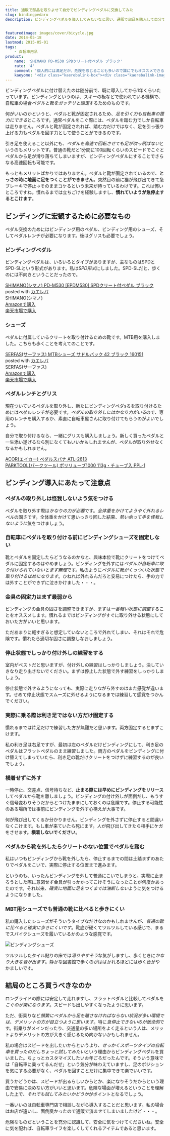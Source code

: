 ```yaml
---
title: 通販で部品を取りよせて自分でビンディングペダルに交換してみた
slug: bindingpedaru
description: ビンディングペダルを導入してみたいなと思い、通販で部品を購入して自分で取り付けました。取り付けは既存のペダルを外すのに苦労したくらいです。ビンディングにして1年たちますが、その間に感じた注意点と合わせて感想を綴ってみます。


featuredimage: images/cover/bicycle.jpg
date: 2014-05-18
lastmod: 2015-05-01
tags: 
    - 自転車用品
product:
    name: 'SHIMANO PD-M530 SPDクリート付ペダル ブラック'
    rate: '4'
    comment: '個人的には満足だが、危険を感じることも多いので誰にでもオススメできるというものでもない。'
    kaeyome: '<div class="kaerebalink-box"><div class="kaerebalink-image"><a href="http://www.amazon.co.jp/exec/obidos/ASIN/B005EGDV5G/illusionspace-22/ref=nosim/" rel="nofollow" target="_blank"><img src="http://ecx.images-amazon.com/images/I/41Wi%2BUovoAL._SL160_.jpg" style="border: none;" /></a></div><div class="kaerebalink-info"><div class="kaerebalink-name"><a href="http://www.amazon.co.jp/exec/obidos/ASIN/B005EGDV5G/illusionspace-22/ref=nosim/" rel="nofollow" target="_blank">SHIMANO(シマノ) PD-M530 [EPDM530] SPDクリート付ペダル ブラック</a><div class="kaerebalink-powered-date">posted with <a href="http://kaereba.com" rel="nofollow" target="_blank">カエレバ</a></div></div><div class="kaerebalink-detail"> SHIMANO(シマノ)     </div><div class="kaerebalink-link1"><div class="shoplinkamazon"><a href="http://www.amazon.co.jp/gp/search?keywords=PD-M530%20EPDM530&__mk_ja_JP=%83J%83%5E%83J%83i&tag=illusionspace-22" rel="nofollow" target="_blank" title="アマゾン" >Amazonで購入</a></div><div class="shoplinkrakuten"><a href="http://hb.afl.rakuten.co.jp/hgc/0e95387f.f2aef20d.0e953880.25e412bd/?pc=http%3A%2F%2Fsearch.rakuten.co.jp%2Fsearch%2Fmall%2FPD-M530%2520EPDM530%2F-%2Ff.1-p.1-s.1-sf.0-st.A-v.2%3Fx%3D0%26scid%3Daf_ich_link_urltxt%26m%3Dhttp%3A%2F%2Fm.rakuten.co.jp%2F" rel="nofollow" target="_blank" title="楽天市場" >楽天市場で購入</a></div></div></div><div class="booklink-footer" style="clear: left"></div></div>'
---
```


ビンディングペダルに付け替えたのは随分前で、既に導入してから1年くらいたっています。ビンディングというのは、スキーの板などで使われている機構で、自転車の場合<em>ペダルと靴をガッチリと固定</em>するためのものです。

何がいいのかというと、ペダルと靴が固定されるため、<em>足を引く力も自転車の推力にできる</em>ところです。通常ペダルをこぐ際には、ペダルを踏む力でしか自転車は走りません。ペダルと靴が固定されれば、踏む力だけではなく、足を引っ張り上げる力もペダルを回す力として使うことができるのです。

引き足を使えること以外にも、<em>ペダルを高速で回転させても足が吹っ飛ばない</em>というのもメリットです。普通の靴だと1分間に100回転くらいのスピードでこぐとペダルから足が滑り落ちてしまいますが、ビンディングペダルにすることでさらなる高速回転も可能です。

もっともメリットばかりではありません。ペダルと靴が固定されているので、<strong>とっさの時に地面に足をつくことができません</strong>。突然目の前に猫が飛び出てきて急ブレーキで停止→そのままコケるという未来が待っているわけです。これは怖いところですね。慣れるまでは立ちごけを経験しますし、<strong>慣れていようが急停止するとこけます</strong>。


## ビンディングに宏観するために必要なもの


ペダル交換のためにはビンディング用のペダル、ビンディング用のシューズ、そしてペダルレンチが必要になります。後はグリスも必要でしょう。


### ビンディングペダル


ビンディングペダルは、いろいろとタイプがありますが、主なものはSPDとSPD-SLという形式があります。私は<em>SPD形式</em>にしました。SPD-SLだと、歩くのには不向きということだったので。

<div class="kaerebalink-box">
<div class="kaerebalink-image"><a href="http://www.amazon.co.jp/exec/obidos/ASIN/B005EGDV5G/illusionspace-22/ref=nosim/" rel="nofollow" target="_blank"><img alt=""  src="http://ecx.images-amazon.com/images/I/41Wi%2BUovoAL._SL160_.jpg" style="border: none;" /></a></div>
<div class="kaerebalink-info">
<div class="kaerebalink-name"><a href="http://www.amazon.co.jp/exec/obidos/ASIN/B005EGDV5G/illusionspace-22/ref=nosim/" rel="nofollow" target="_blank">SHIMANO(シマノ) PD-M530 [EPDM530] SPDクリート付ペダル ブラック</a>

<div class="kaerebalink-powered-date">posted with <a href="http://kaereba.com" rel="nofollow" target="_blank">カエレバ</a></div>
</div>
<div class="kaerebalink-detail"> SHIMANO(シマノ)     </div>
<div class="kaerebalink-link1">
<div class="shoplinkamazon"><a href="http://www.amazon.co.jp/gp/search?keywords=PD-M530%20EPDM530&#038;__mk_ja_JP=%83J%83%5E%83J%83i&#038;tag=illusionspace-22" rel="nofollow" target="_blank" title="アマゾン" >Amazonで購入</a></div>
<div class="shoplinkrakuten"><a href="http://hb.afl.rakuten.co.jp/hgc/0e95387f.f2aef20d.0e953880.25e412bd/?pc=http%3A%2F%2Fsearch.rakuten.co.jp%2Fsearch%2Fmall%2FPD-M530%2520EPDM530%2F-%2Ff.1-p.1-s.1-sf.0-st.A-v.2%3Fx%3D0%26scid%3Daf_ich_link_urltxt%26m%3Dhttp%3A%2F%2Fm.rakuten.co.jp%2F" rel="nofollow" target="_blank" title="楽天市場" >楽天市場で購入</a></div>
</div>
</div>
<div class="booklink-footer" style="clear: left"></div>
</div>

### シューズ


ペダルに付属しているクリートを取り付けるための靴です。MTB用を購入しました。こちらも歩くことを考えてのことです。

<div class="kaerebalink-box">
<div class="kaerebalink-image"><a href="http://www.amazon.co.jp/exec/obidos/ASIN/B004CLYKAE/illusionspace-22/ref=nosim/" rel="nofollow" target="_blank"><img alt=""  src="http://ecx.images-amazon.com/images/I/41rm1an6q%2BL._SL160_.jpg" style="border: none;" /></a></div>
<div class="kaerebalink-info">
<div class="kaerebalink-name"><a href="http://www.amazon.co.jp/exec/obidos/ASIN/B004CLYKAE/illusionspace-22/ref=nosim/" rel="nofollow" target="_blank">SERFAS(サーファス) MTBシューズ  サドルバック 42 ブラック 160151</a>

<div class="kaerebalink-powered-date">posted with <a href="http://kaereba.com" rel="nofollow" target="_blank">カエレバ</a></div>
</div>
<div class="kaerebalink-detail"> SERFAS(サーファス)     </div>
<div class="kaerebalink-link1">
<div class="shoplinkamazon"><a href="http://www.amazon.co.jp/gp/search?keywords=SERFAS%81%40MTB%83V%83%85%81%5B%83Y&#038;__mk_ja_JP=%83J%83%5E%83J%83i&#038;tag=illusionspace-22" rel="nofollow" target="_blank" title="アマゾン" >Amazonで購入</a></div>
<div class="shoplinkrakuten"><a href="http://hb.afl.rakuten.co.jp/hgc/0e95387f.f2aef20d.0e953880.25e412bd/?pc=http%3A%2F%2Fsearch.rakuten.co.jp%2Fsearch%2Fmall%2FSERFAS%25E3%2580%2580MTB%25E3%2582%25B7%25E3%2583%25A5%25E3%2583%25BC%25E3%2582%25BA%2F-%2Ff.1-p.1-s.1-sf.0-st.A-v.2%3Fx%3D0%26scid%3Daf_ich_link_urltxt%26m%3Dhttp%3A%2F%2Fm.rakuten.co.jp%2F" rel="nofollow" target="_blank" title="楽天市場" >楽天市場で購入</a></div>
</div>
</div>
<div class="booklink-footer" style="clear: left"></div>
</div>

### ペダルレンチとグリス


現在ついているペダルを取り外し、新たにビンディングペダsるを取り付けるためにはペダルレンチが必要です。<em>ペダルの取り外しにはかなり力がいる</em>ので、専用のレンチを購入するか、素直に自転車屋さんに取り付けてもらうのがよいでしょう。

自分で取り付けるなら、一緒にグリスも購入しましょう。新しく買ったペダルと一生添い遂げるなら別になくてもいいかもしれませんが、ペダルが取り外せなくなるかもしれません。

<div data-role="amazonjs" data-asin="B003OQU6ZG" data-locale="JP" data-tmpl="" data-img-size="" class="asin_B003OQU6ZG_JP_ amazonjs_item"><div class="amazonjs_indicator"><span class="amazonjs_indicator_img"></span><a class="amazonjs_indicator_title" href="#">ACOR(エイカー) ペダルスパナ ATL-2613</a><span class="amazonjs_indicator_footer"></span></div></div>
<div data-role="amazonjs" data-asin="B005JALESS" data-locale="JP" data-tmpl="" data-img-size="" class="asin_B005JALESS_JP_ amazonjs_item"><div class="amazonjs_indicator"><span class="amazonjs_indicator_img"></span><a class="amazonjs_indicator_title" href="#">PARKTOOL(パークツール) ポリリューブ1000 113g・チューブ入 PPL-1</a><span class="amazonjs_indicator_footer"></span></div></div>

## ビンディング導入にあたって注意点



### ペダルの取り外しは怪我しないよう気をつける


ペダルを取り外す際は<em>かなりの力が必要</em>です。<em>全体重をかけてようやく外れるレベル</em>の固さです。全体重をかけて思いっきり回した結果、<em>勢い余って手を怪我しないように</em>気をつけましょう。


### 自転車にペダルを取り付ける前にビンディングシューズを固定しない


靴とペダルを固定したらどうなるのかなと、興味本位で靴にクリートをつけてペダルに固定するのはやめましょう。ビンディングを外すには<em>ペダルが自転車に取り付けられていないとまず無理</em>です。私のように<em>ペダルに靴がくっついた状態で取り付けるはめになります</em>。ひねれば外れるんだろと安易につけたら、手の力では外すことができずに泣きかけました・・・。


### 金具の固定力はまず最弱から


ビンディングの金具の固さを調整できますが、まずは<em>一番軽い状態に調整</em>することをオススメします。慣れるまではビンディングがすぐに取り外せる状態にしておいた方がいいと思います。

ただあまりに軽すぎると想定していないところで外れてしまい、それはそれで危険です。慣れたら適切な固さに調整しなおしましょう。


### 停止状態でしっかり付け外しの練習をする


室内がベストだと思いますが、付け外しの練習はしっかりしましょう。決していきなり走り出さないでください。まずは停止した状態で外す練習をしっかりしましょう。

停止状態で外せるようになっても、実際に走りながら外すのはまた感覚が違います。せめて停止状態でスムーズに外せるようになるまでは練習して感覚をつかんでください。


### 実際に乗る際は利き足ではない方だけ固定する


慣れるまでは片足だけで練習した方が無難だと思います。両方固定するとまずこけます。

私の利き足は右足ですが、最初は左のペダルだけビンディングにして、利き足のペダルはフラットペダルのまま練習しました。両方のペダルをビンディングに付け替えてしまっていたら、利き足の靴だけクリートをつけずに練習するのが良いでしょう。


### 横着せずに外す


一時停止、交差点、信号待ちなど、<strong>止まる際には早めにビンディングをリリース</strong>してペダルから靴を離しましょう。ビンディングの付け外しが面倒だし、もうすぐ信号変わりそうだからとつけたままにしておくのは危険です。停止する可能性のある場所では事前にビンディングを外す心構えが大事です。

何が飛び出してくるか分かりません。ビンディングを外さずに停止すると間違いなくこけます。もし車が来ていたら死にます。人が飛び出してきたら相手にケガをさせます。<strong>横着しないでください</strong>。


### ペダルから靴を外したらクリートのない位置でペダルを踏む


私はいつもビンディングから靴を外したら、停止するまでの間は土踏まずのあたりでペダルをこいで、実際に停止する位置まで進みます。

というのも、いったんビンディングを外して普通にこいでしまうと、実際に止まろうとした際に意図せず金具が引っかかってこけそうになったことが何度かあったのです。それ以来、<em>確実に地面に足をつくまでは油断しない</em>ように気をつけるようになりました。


### MBT用シューズでも普通の靴に比べると歩きにくい


私の購入したシューズがそういうタイプなだけなのかもしれませんが、<em>普通の靴に比べると確実に歩きにくいです</em>。靴底が硬くてツルツルしている感じで、まるでスパイクシューズを履いているかのような感覚です。

![ビンディングシューズ](PA111742.jpg)

ツルツルしたタイル貼りの床では<em>滑りやすそう</em>な気がしますし、歩くときに<em>かなり大きな音が出ます</em>。静かな図書館で歩くのがはばかれるほどには歩く音がやかましいです。


## 結局のところ買うべきなのか


ロングライドの際には安定して走れますし、フラットペダルと比較してペダルを<em>こぐのが楽になります</em>。スピードも出しやすくなったように思います。

ただ、街乗りなど<em>頻繁にペダルから足を離さなければならない状況が多い環境では、デメリットの方が目立つように思います</em>。特に<em>急停止できないのが致命的</em>です。街乗りがメインだったり、交通量の多い場所をよく走るという人は、メリットよりデメリットの方が大きく感じるため向かないかもしれません。

私の場合はスピードを出したいからというより、<em>せっかくスポーツタイプの自転車を買ったのだしちょっと試してみたい</em>という理由からビンディングペダルを買いました。ちょっとカスタマイズしたいお年ごろだったんです。そういう意味では「自転車に乗ってるんだぜ」という気分が味わえていますし、足のポジションを気にする必要がなく、ペダルを回すことだけに集中できて楽でいいです。

買うかどうかは、スピードが出るらしいからとか、楽になりそうだからという理由で安易に決めない方がいいと思います。危険な場面が増えるということを理解した上で、<em>それでも試してみたいかどうか</em>がポイントとなるでしょう。

一番いいのは自転車専門店で相談しながら導入することだと思います。私の場合はお店が遠いし、面倒臭かったので通販で済ませてしまいましたけど・・・。

危険なものだということを充分に認識して、安全に気をつけてくださいね。安全に気を配れば、自転車ライフを楽しくしてくれるアイテムであると思います。


  